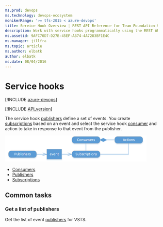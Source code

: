 ```yaml
---
ms.prod: devops
ms.technology: devops-ecosystem
monikerRange: '>= tfs-2015 < azure-devops'
title: Service Hook Overview | REST API Reference for Team Foundation Server
description: Work with service hooks programmatically using the REST APIs for Team Foundation Server.
ms.assetid: 9AFC70D7-D27B-45EF-A374-4A7283BF1E4C
ms.manager: jillfra
ms.topic: article
ms.author: elbatk
author: elbatk
ms.date: 08/04/2016
---
```


# Service hooks

[!INCLUDE [azure-devops](../_data/azure-devops-message.md)]

[!INCLUDE [API_version](../_data/version.md)]



The service hook [publishers](./publishers.md) define a set of events. You create [subscriptions](./subscriptions.md) based on an event and select the 
service hook [consumer](./consumers.md) and action to take in response to that event from the publisher.

![service hook resources](./_img/service-hook-resources.png)

* [Consumers](./consumers.md)
* [Publishers](./publishers.md)
* [Subscriptions](./subscriptions.md)

## Common tasks

### Get a list of publishers

Get the list of event [publishers](./publishers.md#getalistofpublishers) for VSTS.
